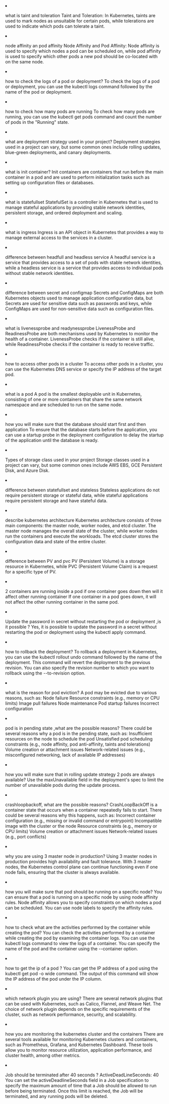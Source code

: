 <p

1) what is taint and toleration 
Taint and Toleration: In Kubernetes, taints are used to mark nodes as unsuitable for certain pods, while tolerations are used to indicate which pods can tolerate a taint.

2) node affinity an pod affinity
Node Affinity and Pod Affinity: Node affinity is used to specify which nodes a pod can be scheduled on, while pod affinity is used to specify which other pods a new pod should be co-located with on the same node.

3) how to check the logs of a pod or deployment?
To check the logs of a pod or deployment, you can use the kubectl logs command followed by the name of the pod or deployment.

4) how to check how many pods are running
To check how many pods are running, you can use the kubectl get pods command and count the number of pods in the "Running" state.

5) what are deployment strategy used in your project?
Deployment strategies used in a project can vary, but some common ones include rolling updates, blue-green deployments, and canary deployments.

6) what is init container?
Init containers are containers that run before the main container in a pod and are used to perform initialization tasks such as setting up configuration files or databases.

7) what is statefullset
StatefulSet is a controller in Kubernetes that is used to manage stateful applications by providing stable network identities, persistent storage, and ordered deployment and scaling.

8) what is ingress
Ingress is an API object in Kubernetes that provides a way to manage external access to the services in a cluster.

9) difference between headfull and headless service
A headful service is a service that provides access to a set of pods with stable network identities, while a headless service is a service that provides access to individual pods without stable network identities.

10) difference between secret and configmap
Secrets and ConfigMaps are both Kubernetes objects used to manage application configuration data, but Secrets are used for sensitive data such as passwords and keys, while ConfigMaps are used for non-sensitive data such as configuration files.

11) what is livenessprobe and readynessprobe
LivenessProbe and ReadinessProbe are both mechanisms used by Kubernetes to monitor the health of a container. LivenessProbe checks if the container is still alive, while ReadinessProbe checks if the container is ready to receive traffic.

12) how to access other pods in a cluster
To access other pods in a cluster, you can use the Kubernetes DNS service or specify the IP address of the target pod.

13) what is a pod
A pod is the smallest deployable unit in Kubernetes, consisting of one or more containers that share the same network namespace and are scheduled to run on the same node.

14) how you will make sure that the database should start first and then application
To ensure that the database starts before the application, you can use a startup probe in the deployment configuration to delay the startup of the application until the database is ready.

15) Types of storage class used in your project
Storage classes used in a project can vary, but some common ones include AWS EBS, GCE Persistent Disk, and Azure Disk.

16) difference between statefullset and stateless
Stateless applications do not require persistent storage or stateful data, while stateful applications require persistent storage and have stateful data.

17) describe kubernetes architecture
Kubernetes architecture consists of three main components: the master node, worker nodes, and etcd cluster. The master node manages the overall state of the cluster, while worker nodes run the containers and execute the workloads. The etcd cluster stores the configuration data and state of the entire cluster.

18) difference between PV and pvc
PV (Persistent Volume) is a storage resource in Kubernetes, while PVC (Persistent Volume Claim) is a request for a specific type of PV.

19) 2 containers are running inside a pod if one container goes down then will it affect other running container
If one container in a pod goes down, it will not affect the other running container in the same pod.

20)  Update the password in secret without restarting the pod or deployment ,is it possible ?
Yes, it is possible to update the password in a secret without restarting the pod or deployment using the kubectl apply command.

21) how to rollback the deployment?
To rollback a deployment in Kubernetes, you can use the kubectl rollout undo command followed by the name of the deployment. This command will revert the deployment to the previous revision. You can also specify the revision number to which you want to rollback using the --to-revision option.


22) what is the reason for pod eviction?
A pod may be evicted due to various reasons, such as:
Node failure
Resource constraints (e.g., memory or CPU limits)
Image pull failures
Node maintenance
Pod startup failures
Incorrect configuration

22) pod is in pending state ,what are the possible reasons?
There could be several reasons why a pod is in the pending state, such as:
Insufficient resources on the node to schedule the pod
Unsatisfied pod scheduling constraints (e.g., node affinity, pod anti-affinity, taints and tolerations)
Volume creation or attachment issues
Network-related issues (e.g., misconfigured networking, lack of available IP addresses)


23) how you will make sure that in rolling update strategy 2 pods are always available?
Use the maxUnavailable field in the deployment's spec to limit the number of unavailable pods during the update process.

24) crashloopbackoff, what are the possible reasons?
CrashLoopBackOff is a container state that occurs when a container repeatedly fails to start. There could be several reasons why this happens, such as:
Incorrect container configuration (e.g., missing or invalid command or entrypoint)
Incompatible image with the cluster or the node
Resource constraints (e.g., memory or CPU limits)
Volume creation or attachment issues
Network-related issues (e.g., port conflicts)

25) why you are using 3 master node in production?
Using 3 master nodes in production provides high availability and fault tolerance. With 3 master nodes, the Kubernetes control plane can continue functioning even if one node fails, ensuring that the cluster is always available.

26) how you will make sure that pod should be running on a specific node?
You can ensure that a pod is running on a specific node by using node affinity rules. Node affinity allows you to specify constraints on which nodes a pod can be scheduled. You can use node labels to specify the affinity rules.

27) how to check what are the activities performed by the container while creating the pod?
You can check the activities performed by a container while creating the pod by examining the container logs. You can use the kubectl logs command to view the logs of a container. You can specify the name of the pod and the container using the --container option.

28) how to get the ip of a pod ?
You can get the IP address of a pod using the kubectl get pod <pod-name> -o wide command. The output of this command will show the IP address of the pod under the IP column.

29) which network plugin you are using?
There are several network plugins that can be used with Kubernetes, such as Calico, Flannel, and Weave Net. The choice of network plugin depends on the specific requirements of the cluster, such as network performance, security, and scalability.

30) how you are monitoring the kubernetes cluster and the containers
There are several tools available for monitoring Kubernetes clusters and containers, such as Prometheus, Grafana, and Kubernetes Dashboard. These tools allow you to monitor resource utilization, application performance, and cluster health, among other metrics.

31) Job should be terminated after 40 seconds ? ActiveDeadLineSeconds: 40
You can set the activeDeadlineSeconds field in a Job specification to specify the maximum amount of time that a Job should be allowed to run before being terminated. Once this limit is reached, the Job will be terminated, and any running pods will be deleted.

</p>
